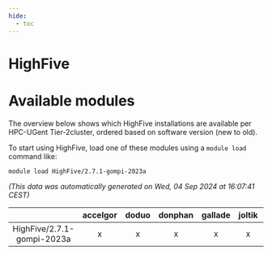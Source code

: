 ```yaml
---
hide:
  - toc
---
```


HighFive
========

# Available modules


The overview below shows which HighFive installations are available per HPC-UGent Tier-2cluster, ordered based on software version (new to old).

To start using HighFive, load one of these modules using a `module load` command like:

```shell
module load HighFive/2.7.1-gompi-2023a
```

*(This data was automatically generated on Wed, 04 Sep 2024 at 16:07:41 CEST)*  

| |accelgor|doduo|donphan|gallade|joltik|shinx|skitty|
| :---: | :---: | :---: | :---: | :---: | :---: | :---: | :---: |
|HighFive/2.7.1-gompi-2023a|x|x|x|x|x|x|x|
